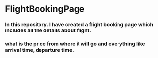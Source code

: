 # FlightBookingPage
### In this repository. I have created a flight booking page which includes all the details about flight.
### what is the price from where it will go and everything like arrival time, departure time.
